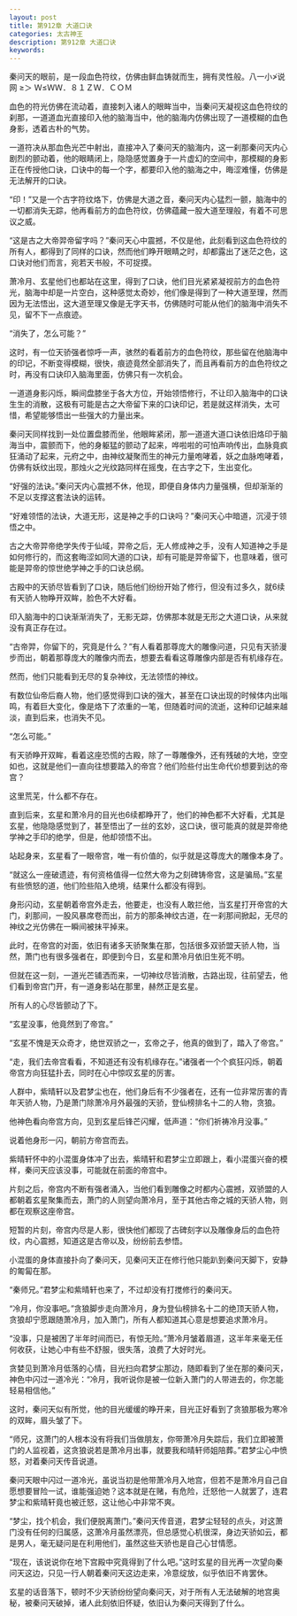 ```yaml
---
layout: post
title: 第912章 大道口诀
categories: 太古神王
description: 第912章 大道口诀
keywords:
---
```


秦问天的眼前，是一段血色符纹，仿佛由鲜血铸就而生，拥有灵性般。八一小≯说网 ≥＞ Ｗ≤ＷＷ．８１ＺＷ．ＣＯＭ

血色的符光仿佛在流动着，直接刺入诸人的眼眸当中，当秦问天凝视这血色符纹的刹那，一道道血光直接印入他的脑海当中，他的脑海内仿佛出现了一道模糊的血色身影，透着古朴的气势。

一道符决从那血色光芒中射出，直接冲入了秦问天的脑海内，这一刹那秦问天内心剧烈的颤动着，他的眼睛闭上，隐隐感觉置身于一片虚幻的空间中，那模糊的身影正在传授他口诀，口诀中的每一个字，都要印入他的脑海之中，晦涩难懂，仿佛是无法解开的口诀。

“印！”又是一个古字符纹烙下，仿佛是大道之音，秦问天内心猛烈一颤，脑海中的一切都消失无踪，他再看前方的血色符纹，仿佛蕴藏一股大道至理般，有着不可思议之威。

“这是古之大帝羿帝留字吗？”秦问天心中震撼，不仅是他，此刻看到这血色符纹的所有人，都得到了同样的口诀，然而他们睁开眼睛之时，却都露出了迷茫之色，这口诀对他们而言，宛若天书般，不可捉摸。

萧冷月、玄星他们也都站在这里，得到了口诀，他们目光紧紧凝视前方的血色符光，脑海中却是一片空白，这种感觉太奇妙，他们像是得到了一种大道至理，然而因为无法悟出，这大道至理又像是无字天书，仿佛随时可能从他们的脑海中消失不见，留不下一点痕迹。

“消失了，怎么可能？”

这时，有一位天骄强者惊呼一声，骇然的看着前方的血色符纹，那些留在他脑海中的印记，不断变得模糊，很快，痕迹竟然全部消失了，而且再看前方的血色符纹之时，再没有口诀印入脑海里面，仿佛只有一次机会。

一道道身影闪烁，瞬间盘膝坐于各大方位，开始领悟修行，不让印入脑海中的口诀生生的消散，这极有可能是古之大帝留下来的口诀印记，若是就这样消失，太可惜，希望能够悟出一些强大的力量出来。

秦问天同样找到一处位置盘膝而坐，他眼眸紧闭，那一道道大道口诀依旧烙印于脑海当中，震颤而下，他的身躯猛的颤动了起来，哗啦啦的可怕声响传出，血脉竟疯狂涌动了起来，元府之中，由神纹凝聚而生的神元力量咆哮着，妖之血脉咆哮着，仿佛有妖纹出现，那烛火之光纹路同样在摇曳，在古字之下，生出变化。

“好强的法诀。”秦问天内心震撼不休，他现，即便自身体内力量强横，但却渐渐的不足以支撑这套法诀的运转。

“好难领悟的法诀，大道无形，这是神之手的口诀吗？”秦问天心中暗道，沉浸于领悟之中。

古之大帝羿帝绝学失传于仙域，羿帝之后，无人修成神之手，没有人知道神之手是如何修行的，而这套晦涩如同大道的口诀，却有可能是羿帝留下，也意味着，很可能是羿帝的惊世绝学神之手的口诀总纲。

古殿中的天骄尽皆看到了口诀，随后他们纷纷开始了修行，但没有过多久，就6续有天骄人物睁开双眸，脸色不大好看。

印入脑海中的口诀渐渐消失了，无影无踪，仿佛那本就是无形之大道口诀，从来就没有真正存在过。

“古帝羿，你留下的，究竟是什么？”有人看着那尊庞大的雕像问道，只见有天骄漫步而出，朝着那尊庞大的雕像内而去，想要去看看这尊雕像内部是否有机缘存在。

然而，他们只能看到无尽的复杂神纹，无法领悟的神纹。

有数位仙帝后裔人物，他们感觉得到口诀的强大，甚至在口诀出现的时候体内出嗡鸣，有着巨大变化，像是烙下了浓重的一笔，但随着时间的流逝，这种印记越来越淡，直到后来，也消失不见。

“怎么可能。”

有天骄睁开双眸，看着这座恐慌的古殿，除了一尊雕像外，还有残破的大地，空空如也，这就是他们一直向往想要踏入的帝宫？他们险些付出生命代价想要到达的帝宫？

这里荒芜，什么都不存在。

直到后来，玄星和萧冷月的目光也6续都睁开了，他们的神色都不大好看，尤其是玄星，他隐隐感觉到了，甚至悟出了一丝的玄妙，这口诀，很可能真的就是羿帝绝学神之手印的绝学，但是，他却领悟不出。

站起身来，玄星看了一眼帝宫，唯一有价值的，似乎就是这尊庞大的雕像本身了。

“就这么一座破遗迹，有何资格值得一位然大帝为之刻碑铸帝宫，这是骗局。”玄星有些愤怒的道，他们险些陷入绝境，结果什么都没有得到。

身形闪动，玄星朝着帝宫外走去，他要走，也没有人敢拦他，当玄星打开帝宫的大门，刹那间，一股风暴席卷而出，前方的那条神纹古道，在一刹那间掀起，无尽的神纹之光仿佛在一瞬间被抹平掉来。

此时，在帝宫的对面，依旧有诸多天骄聚集在那，包括很多双骄盟天骄人物，当然，萧门也有很多强者在，即便到今日，玄星和萧冷月依旧生死不明。

但就在这一刻，一道光芒铺洒而来，一切神纹尽皆消散，古路出现，往前望去，他们看到帝宫门开，有一道身影站在那里，赫然正是玄星。

所有人的心尽皆颤动了下。

“玄星没事，他竟然到了帝宫。”

“玄星不愧是天众奇才，绝世双骄之一，玄帝之子，他真的做到了，踏入了帝宫。”

“走，我们去帝宫看看，不知道还有没有机缘存在。”诸强者一个个疯狂闪烁，朝着帝宫方向狂猛扑去，同时在心中惊叹玄星的厉害。

人群中，紫晴轩以及君梦尘也在，他们身后有不少强者在，还有一位非常厉害的青年天骄人物，乃是萧门除萧冷月外最强的天骄，登仙榜排名十二的人物，贪狼。

他神色看向帝宫方向，见到玄星后锋芒闪耀，低声道：“你们祈祷冷月没事。”

说着他身形一闪，朝前方帝宫而去。

紫晴轩怀中的小混蛋身体冲了出去，紫晴轩和君梦尘立即跟上，看小混蛋兴奋的模样，秦问天应该没事，可能就在前面的帝宫中。

片刻之后，帝宫内不断有强者涌入，当他们看到雕像之时都内心震撼，双骄盟的人都朝着玄星聚集而去，萧门的人则望向萧冷月，至于其他古帝之城的天骄人物，则都在观察这座帝宫。

短暂的片刻，帝宫内尽是人影，很快他们都现了古碑刻字以及雕像身后的血色符纹，内心震撼，知道这是古帝以及，纷纷前去参悟。

小混蛋的身体直接扑向了秦问天，见秦问天正在修行他只能趴到秦问天脚下，安静的匍匐在那。

“秦师兄。”君梦尘和紫晴轩也来了，不过却没有打搅修行的秦问天。

“冷月，你没事吧。”贪狼脚步走向萧冷月，身为登仙榜排名十二的绝顶天骄人物，贪狼却宁愿跟随萧冷月，加入萧门，所有人都知道其心意是想要追求萧冷月。

“没事，只是被困了半年时间而已，有惊无险。”萧冷月皱着眉道，这半年来毫无任何收获，让她心中有些不舒服，很失落，浪费了大好时光。

贪婪见到萧冷月低落的心情，目光扫向君梦尘那边，随即看到了坐在那的秦问天，神色中闪过一道冷光：“冷月，我听说你是被一位新入萧门的人带进去的，你怎能轻易相信他。”

这时，秦问天似有所觉，他的目光缓缓的睁开来，目光正好看到了贪狼那极为寒冷的双眸，眉头皱了下。

“师兄，这萧门的人根本没有将我们当做朋友，你带萧冷月失踪后，我们立即被萧门的人监视着，这贪狼说若是萧冷月出事，就要我和晴轩师姐陪葬。”君梦尘心中愤怒，对着秦问天传音说道。

秦问天眼中闪过一道冷光，虽说当初是他带萧冷月入地宫，但若不是萧冷月自己自愿想要冒险一试，谁能强迫她？这本就是在赌，有危险，迁怒他一人就罢了，连君梦尘和紫晴轩竟也被迁怒，这让他心中非常不爽。

“梦尘，找个机会，我们便脱离萧门。”秦问天传音道，君梦尘轻轻的点头，对这萧门没有任何的归属感，这萧冷月虽然漂亮，但总感觉心机很深，身边天骄如云，都是男人，毫无疑问是在利用他们，虽然这些天骄也是自己心甘情愿。

“现在，该说说你在地下宫殿中究竟得到了什么吧。”这时玄星的目光再一次望向秦问天这边，只见一行人朝着秦问天这边走来，冷意绽放，似乎依旧不肯罢休。

玄星的话音落下，顿时不少天骄纷纷望向秦问天，对于所有人无法破解的地宫奥秘，被秦问天破掉，诸人此刻依旧怀疑，依旧认为秦问天得到了什么。
